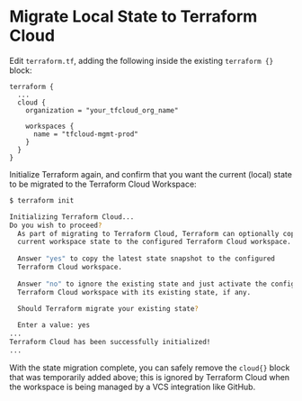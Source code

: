 # Migrate Local State to Terraform Cloud

Edit `terraform.tf`, adding the following inside the existing `terraform {}` block:

   ```hcl
   terraform {
     ...
     cloud {
       organization = "your_tfcloud_org_name"

       workspaces {
         name = "tfcloud-mgmt-prod"
       }
     }
   }
   ```

Initialize Terraform again, and confirm that you want the current (local) state to be migrated to the Terraform Cloud Workspace:

```sh
$ terraform init

Initializing Terraform Cloud...
Do you wish to proceed?
  As part of migrating to Terraform Cloud, Terraform can optionally copy your
  current workspace state to the configured Terraform Cloud workspace.
  
  Answer "yes" to copy the latest state snapshot to the configured
  Terraform Cloud workspace.
  
  Answer "no" to ignore the existing state and just activate the configured
  Terraform Cloud workspace with its existing state, if any.
  
  Should Terraform migrate your existing state?

  Enter a value: yes
...
Terraform Cloud has been successfully initialized!
...
```

With the state migration complete, you can safely remove the `cloud{}` block that was temporarily added above; this is ignored by Terraform Cloud when the workspace is being managed by a VCS integration like GitHub.
